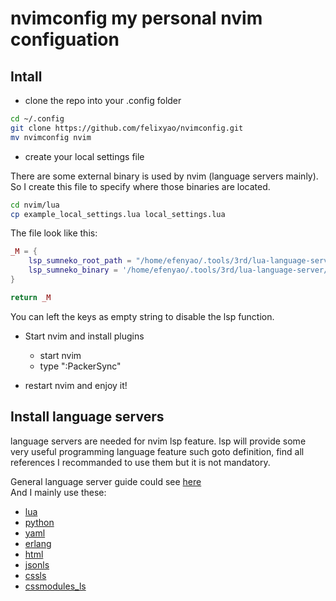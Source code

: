 # nvimconfig my personal nvim configuation

## Intall

- clone the repo into your .config folder 
```bash
cd ~/.config
git clone https://github.com/felixyao/nvimconfig.git
mv nvimconfig nvim
```

- create your local settings file

There are some external binary is used by nvim (language servers mainly). So I create this file to specify where those binaries are located.  
```bash
cd nvim/lua
cp example_local_settings.lua local_settings.lua
```
The file look like this:
```lua
_M = {
    lsp_sumneko_root_path = "/home/efenyao/.tools/3rd/lua-language-server/bin/Linux", --lua language server
    lsp_sumneko_binary = '/home/efenyao/.tools/3rd/lua-language-server/bin/Linux/lua-language-server' --lua language server binary
}

return _M
```
You can left the keys as empty string to disable the lsp function.

- Start nvim and install plugins

    - start nvim
    - type ":PackerSync"

- restart nvim and enjoy it!

## Install language servers

language servers are needed for nvim lsp feature. lsp will provide some very useful programming language feature such goto definition, find all references
I recommanded to use them but it is not mandatory. 


General language server guide could see [here](https://github.com/neovim/nvim-lspconfig/blob/master/doc/server_configurations.md)  
And I mainly use these:
- [lua](https://github.com/neovim/nvim-lspconfig/blob/master/doc/server_configurations.md#sumneko_lua)
- [python](https://github.com/neovim/nvim-lspconfig/blob/master/doc/server_configurations.md#pyright)
- [yaml](https://github.com/neovim/nvim-lspconfig/blob/master/doc/server_configurations.md#yamlls)
- [erlang](https://github.com/neovim/nvim-lspconfig/blob/master/doc/server_configurations.md#erlangls)
- [html](https://github.com/neovim/nvim-lspconfig/blob/master/doc/server_configurations.md#html)
- [jsonls](https://github.com/neovim/nvim-lspconfig/blob/master/doc/server_configurations.md#jsonls)
- [cssls](https://github.com/neovim/nvim-lspconfig/blob/master/doc/server_configurations.md#cssls)
- [cssmodules_ls](https://github.com/neovim/nvim-lspconfig/blob/master/doc/server_configurations.md#cssmodules_ls)




